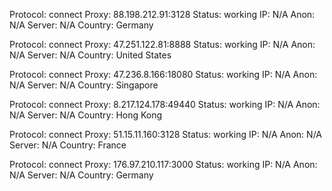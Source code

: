 Protocol: connect
Proxy: 88.198.212.91:3128
Status: working
IP: N/A
Anon: N/A
Server: N/A
Country: Germany

Protocol: connect
Proxy: 47.251.122.81:8888
Status: working
IP: N/A
Anon: N/A
Server: N/A
Country: United States

Protocol: connect
Proxy: 47.236.8.166:18080
Status: working
IP: N/A
Anon: N/A
Server: N/A
Country: Singapore

Protocol: connect
Proxy: 8.217.124.178:49440
Status: working
IP: N/A
Anon: N/A
Server: N/A
Country: Hong Kong

Protocol: connect
Proxy: 51.15.11.160:3128
Status: working
IP: N/A
Anon: N/A
Server: N/A
Country: France

Protocol: connect
Proxy: 176.97.210.117:3000
Status: working
IP: N/A
Anon: N/A
Server: N/A
Country: Germany

